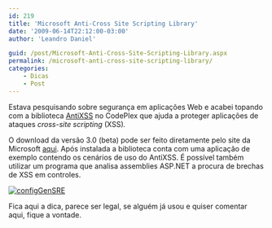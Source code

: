 ```yaml
---
id: 219
title: 'Microsoft Anti-Cross Site Scripting Library'
date: '2009-06-14T22:12:00-03:00'
author: 'Leandro Daniel'

guid: /post/Microsoft-Anti-Cross-Site-Scripting-Library.aspx
permalink: /microsoft-anti-cross-site-scripting-library/
categories:
    - Dicas
    - Post
---
```


Estava pesquisando sobre segurança em aplicações Web e acabei topando com a biblioteca [AntiXSS](http://antixss.codeplex.com/) no CodePlex que ajuda a proteger aplicações de ataques *cross-site scripting* (XSS)*.*

O download da versão 3.0 (beta) pode ser feito diretamente pelo site da Microsoft [aqui](http://www.microsoft.com/downloads/details.aspx?FamilyId=051ee83c-5ccf-48ed-8463-02f56a6bfc09&displaylang=en). Após instalada a biblioteca conta com uma aplicação de exemplo contendo os cenários de uso do AntiXSS. É possível também utilizar um programa que analisa assemblies ASP.NET a procura de brechas de XSS em controles.

[![configGenSRE](http://leandrodaniel.com/pics/WindowsLiveWriter/9182225e4548/01DB13BE/configGenSRE_thumb.png "configGenSRE")](http://leandrodaniel.com/pics/WindowsLiveWriter/9182225e4548/3E6DF0F9/configGenSRE.png)

Fica aqui a dica, parece ser legal, se alguém já usou e quiser comentar aqui, fique a vontade.